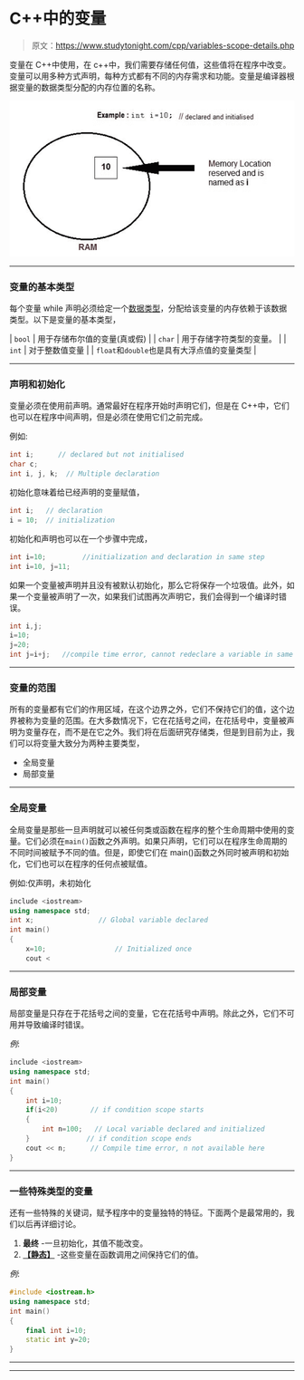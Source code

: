 # C++中的变量

> 原文：<https://www.studytonight.com/cpp/variables-scope-details.php>

变量在 C++中使用，在 c++中，我们需要存储任何值，这些值将在程序中改变。变量可以用多种方式声明，每种方式都有不同的内存需求和功能。变量是编译器根据变量的数据类型分配的内存位置的名称。

![variables in C++](img/4a8b02bb205d034f59a9577fcb7b690a.png)

* * *

### 变量的基本类型

每个变量 while 声明必须给定一个[数据类型](datatypes-and-modifiers-in-cpp.php)，分配给该变量的内存依赖于该数据类型。以下是变量的基本类型，

| `bool` | 用于存储布尔值的变量(真或假) |
| `char` | 用于存储字符类型的变量。 |
| `int` | 对于整数值变量 |
| `float`和`double`也是具有大浮点值的变量类型 |

* * *

### 声明和初始化

变量必须在使用前声明。通常最好在程序开始时声明它们，但是在 C++中，它们也可以在程序中间声明，但是必须在使用它们之前完成。

例如:

```cpp
int i;      // declared but not initialised
char c; 
int i, j, k;  // Multiple declaration 
```

初始化意味着给已经声明的变量赋值，

```cpp
int i;   // declaration
i = 10;  // initialization 
```

初始化和声明也可以在一个步骤中完成，

```cpp
int i=10;         //initialization and declaration in same step
int i=10, j=11; 
```

如果一个变量被声明并且没有被默认初始化，那么它将保存一个垃圾值。此外，如果一个变量被声明了一次，如果我们试图再次声明它，我们会得到一个编译时错误。

```cpp
int i,j;
i=10;
j=20;
int j=i+j;   //compile time error, cannot redeclare a variable in same scope 
```

* * *

### 变量的范围

所有的变量都有它们的作用区域，在这个边界之外，它们不保持它们的值，这个边界被称为变量的范围。在大多数情况下，它在花括号之间，在花括号中，变量被声明为变量存在，而不是在它之外。我们将在后面研究存储类，但是到目前为止，我们可以将变量大致分为两种主要类型，

*   全局变量
*   局部变量

* * *

### 全局变量

全局变量是那些一旦声明就可以被任何类或函数在程序的整个生命周期中使用的变量。它们必须在`main()`函数之外声明。如果只声明，它们可以在程序生命周期的不同时间被赋予不同的值。但是，即使它们在 main()函数之外同时被声明和初始化，它们也可以在程序的任何点被赋值。

例如:仅声明，未初始化

```cpp
include <iostream>
using namespace std;
int x;                // Global variable declared
int main()
{
    x=10;                 // Initialized once
    cout <
```

* * *

### 局部变量

局部变量是只存在于花括号之间的变量，它在花括号中声明。除此之外，它们不可用并导致编译时错误。

*例*:

```cpp
include <iostream>
using namespace std;
int main()
{
    int i=10;
    if(i<20)        // if condition scope starts
    {
        int n=100;   // Local variable declared and initialized
    }              // if condition scope ends
    cout << n;      // Compile time error, n not available here
}
```

* * *

### 一些特殊类型的变量

还有一些特殊的关键词，赋予程序中的变量独特的特征。下面两个是最常用的，我们以后再详细讨论。

1.  **最终** -一旦初始化，其值不能改变。
2.  **[【静态】](static-keyword.php)** -这些变量在函数调用之间保持它们的值。

*例*:

```cpp
#include <iostream.h>
using namespace std;
int main()
{
    final int i=10;
    static int y=20;
}
```

* * *

* * *
